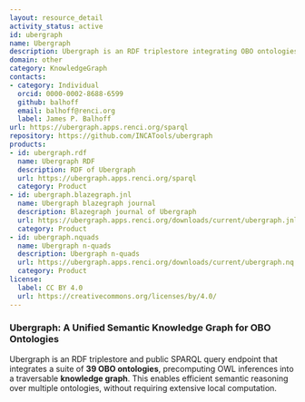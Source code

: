 ```yaml
---
layout: resource_detail
activity_status: active
id: ubergraph
name: Ubergraph
description: Ubergraph is an RDF triplestore integrating OBO ontologies into a unified semantic graph
domain: other
category: KnowledgeGraph
contacts:
- category: Individual
  orcid: 0000-0002-8688-6599
  github: balhoff
  email: balhoff@renci.org
  label: James P. Balhoff
url: https://ubergraph.apps.renci.org/sparql
repository: https://github.com/INCATools/ubergraph
products:
- id: ubergraph.rdf
  name: Ubergraph RDF
  description: RDF of Ubergraph
  url: https://ubergraph.apps.renci.org/sparql
  category: Product
- id: ubergraph.blazegraph.jnl
  name: Ubergraph blazegraph journal
  description: Blazegraph journal of Ubergraph
  url: https://ubergraph.apps.renci.org/downloads/current/ubergraph.jnl.gz
  category: Product
- id: ubergraph.nquads
  name: Ubergraph n-quads
  description: Ubergraph n-quads
  url: https://ubergraph.apps.renci.org/downloads/current/ubergraph.nq.gz
  category: Product
license:
  label: CC BY 4.0
  url: https://creativecommons.org/licenses/by/4.0/
---
```


### Ubergraph: A Unified Semantic Knowledge Graph for OBO Ontologies

Ubergraph is an RDF triplestore and public SPARQL query endpoint that integrates a suite of **39 OBO ontologies**, precomputing OWL inferences into a traversable **knowledge graph**. This enables efficient semantic reasoning over multiple ontologies, without requiring extensive local computation.
